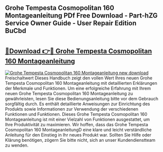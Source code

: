 ## Grohe Tempesta Cosmopolitan 160 Montageanleitung PDf Free Download - Part-hZG Service Owner Guide - User Repair Edition BuCbd

# <h2><a href="http://df8g4u.blite.top/?on=Grohe+Tempesta+Cosmopolitan+160+Montageanleitung">🔗Download 👉🔴 Grohe Tempesta Cosmopolitan 160 Montageanleitung</a></h2>

[![Grohe Tempesta Cosmopolitan 160 Montageanleitung new download](https://i.imgur.com/lujVjoI.png)](http://df8g4u.blite.top/?on=Grohe+Tempesta+Cosmopolitan+160+Montageanleitung)
Freischaltwert Dieses Handbuch zeigt den vollen Wert Ihres neuen Grohe Tempesta Cosmopolitan 160 Montageanleitung mit detaillierten Erklärungen der Merkmale und Funktionen. Um eine erfolgreiche Erfahrung mit Ihrem neuen Grohe Tempesta Cosmopolitan 160 Montageanleitung zu gewährleisten, lesen Sie diese Bedienungsanleitung bitte vor dem Gebrauch sorgfältig durch. Es enthält detaillierte Anweisungen zur Einrichtung des Produkts sowie Informationen zur Verwendung der verschiedenen Funktionen und Funktionen. Dieses Grohe Tempesta Cosmopolitan 160 Montageanleitung ist mit einer Vielzahl von Funktionen ausgestattet, um Ihre Produktivität zu maximieren. Wir hoffen, dass das Grohe Tempesta Cosmopolitan 160 MontageanleitungD eine klare und leicht verständliche Anleitung für den Einstieg in Ihr neues Produkt war. Sollten Sie Hilfe oder Klärung benötigen, zögern Sie bitte nicht, sich an unser Kundendienstteam zu wenden.
